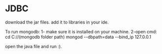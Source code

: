 # JDBC

download the jar files.
add it to libraries in your ide.

To run mongodb:
1- make sure it is installed on your machine.
2-open cmd:
  cd C://(mongodb folder path)
  mongod --dbpath=data --bind_ip 127.0.0.1
  
open the java file and run :).
